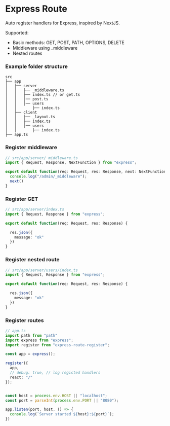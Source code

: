 # Express Route

Auto register handlers for Express, inspired by NextJS. 

Supported:
- Basic methods: GET, POST, PATH, OPTIONS, DELETE
- Middleware using _middleware
- Nested routes


### Example folder structure
```
src
├── app
│   ├── server
│   │   ├── _middleware.ts
│   │   ├── index.ts // or get.ts
│   │   │── post.ts
│   │   │── users
│   │       ├── index.ts
│   ├── client
│   │   ├── _layout.ts
│   │   ├── index.ts
│   │   │── users
│   │       ├── index.ts
├── app.ts
```

### Register middleware
```ts
// src/app/server/_middleware.ts
import { Request, Response, NextFunction } from "express";

export default function(req: Request, res: Response, next: NextFunction) {
  console.log("/admin/_middleware");
  next()
}
```

### Register GET

```ts
// src/app/server/index.ts
import { Request, Response } from "express";

export default function(req: Request, res: Response) {

  res.json({
    message: "ok"
  })
}
```

### Register nested route

```ts
// src/app/server/users/index.ts
import { Request, Response } from "express";

export default function(req: Request, res: Response) {

  res.json({
    message: "ok"
  })
}
```

### Register routes

```ts
// app.ts
import path from "path"
import express from "express";
import register from "express-route-register";

const app = express();

register({
  app,
  // debug: true, // log registed handlers
  react: "/"
});


const host = process.env.HOST || "localhost";
const port = parseInt(process.env.PORT || "8080");

app.listen(port, host, () => {
  console.log(`Server started ${host}:${port}`);
})
```